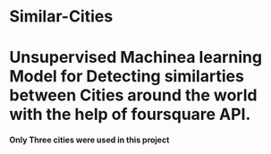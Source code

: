 # Similar-Cities
# Unsupervised Machinea learning Model for Detecting similarties between Cities around the world with the help of foursquare API.
#### Only Three cities were used in this project 

